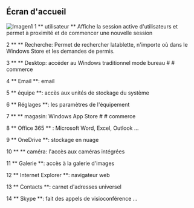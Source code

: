 ## Écran d'accueil 

![Imagen1](http://static.energysistem.com/images/manuals/42245/5491b9bb5cef4.jpg)
1 ** utilisateur ** Affiche la session active d'utilisateurs et permet à proximité et de commencer une nouvelle session 

2 ** ** Recherche: Permet de rechercher latablette, n'importe où dans le Windows Store et les demandes de permis. 

3 ** ** Desktop: accéder au Windows traditionnel mode bureau # # commerce 

4 ** Email **: email 

5 ** équipe **: accès aux unités de stockage du système 

6  ** Réglages **: les paramètres de l'équipement 

7 ** ** magasin: Windows App Store # # commerce 

8 ** Office 365 ** : Microsoft Word, Excel, Outlook ... 

9 ** OneDrive **: stockage en nuage 

10 ** ** caméra: l'accès aux caméras intégrées 

11 ** Galerie **: accès à la galerie d'images 

12 ** Internet Explorer **: navigateur web 

13 ** Contacts **: carnet d'adresses universel 

14 ** Skype **: fait des appels de visioconférence ... 
